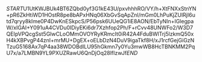 $START$U1UtKWJBUk4BT6ZQbd0yf3G1kE43U/pxvhhhRO/VY/h+XtFNXxStnYN+pR6ZkHtiWD1HOstR8pe8bAPxHNq06XbGvSqApZnl/mGm0LhPuKjZUlRjI6utd7qryy8kIme0P4DwKnESkpcS/P56psk6UUeQG1iE8AON/EbTyNIn+IGlegpaW/xIGAI+Y091uA4CVDu0IDiyEKi6dr7Xzhfop2Ph/F+rCvv48UNWFo2/W3D7QEIpVPQcgSst5GlwCLoOMmOVOYRyKRmcIt0iR42A4FduBWlTrj5lzkmQ50xH4kXBPvgP44znl+mrMU+DgEX+oELbDzN4DuV9igaTkf8H/xJ1rcfGejGiGzNTzuG5168Ax7qP4aa38WDOBdlLU95hGkmn7y0Yu3mwWB8HcTBNKMM2PqU7x/a7LMBN9YL9PXUZRawU6QnDjOq28lfIzwJf$END$